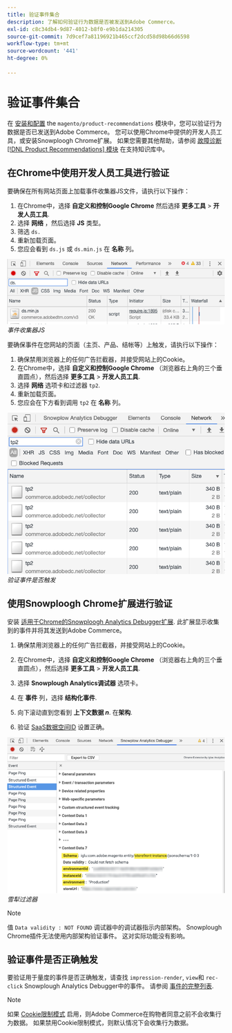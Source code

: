 ```yaml
---
title: 验证事件集合
description: 了解如何验证行为数据是否被发送到Adobe Commerce。
exl-id: c8c34db4-9d87-4012-b8f0-e9b1da214305
source-git-commit: 7d9cef7a81196921b465ccf2dcd58d98b66d6598
workflow-type: tm+mt
source-wordcount: '441'
ht-degree: 0%

---
```


# 验证事件集合

在 [安装和配置](install-configure.md) the `magento/product-recommendations` 模块中，您可以验证行为数据是否已发送到Adobe Commerce。 您可以使用Chrome中提供的开发人员工具，或安装Snowploogh Chrome扩展。 如果您需要其他帮助，请参阅 [故障诊断 [!DNL Product Recommendations] 模块](https://support.magento.com/hc/en-us/articles/360042224851) 在支持知识库中。

## 在Chrome中使用开发人员工具进行验证

要确保在所有网站页面上加载事件收集器JS文件，请执行以下操作：

1. 在Chrome中，选择 **自定义和控制Google Chrome** 然后选择 **更多工具** > **开发人员工具**.
1. 选择 **网络** ，然后选择 **JS** 类型。
1. 筛选 `ds.`
1. 重新加载页面。
1. 您应会看到 `ds.js` 或 `ds.min.js` 在 **名称** 列。

![事件收集器JS](assets/filter-ds.png)
_事件收集器JS_

要确保事件在您网站的页面（主页、产品、结帐等）上触发，请执行以下操作：

1. 确保禁用浏览器上的任何广告拦截器，并接受网站上的Cookie。
1. 在Chrome中，选择 **自定义和控制Google Chrome** （浏览器右上角的三个垂直圆点），然后选择 **更多工具** > **开发人员工具**.
1. 选择 **网络** 选项卡和过滤器 `tp2`.
1. 重新加载页面。
1. 您应会在下方看到调用 `tp2` 在 **名称** 列。

![触发事件](assets/filter-tp2.png)
_验证事件是否触发_

## 使用Snowploogh Chrome扩展进行验证

安装 [适用于Chrome的Snowploogh Analytics Debugger扩展](https://chrome.google.com/webstore/detail/snowplow-analytics-debugg/jbnlcgeengmijcghameodeaenefieedm). 此扩展显示收集到的事件并将其发送到Adobe Commerce。

1. 确保禁用浏览器上的任何广告拦截器，并接受网站上的Cookie。

1. 在Chrome中，选择 **自定义和控制Google Chrome** （浏览器右上角的三个垂直圆点），然后选择 **更多工具** > **开发人员工具**.

1. 选择 **Snowplough Analytics调试器** 选项卡。

1. 在 **事件** 列，选择 **结构化事件**.

1. 向下滚动直到您看到 **上下文数据 _n_**. 在&#x200B;**架构**.

1. 验证 [SaaS数据空间ID](https://docs.magento.com/user-guide/configuration/services/saas.html) 设置正确。

![雪犁过滤器](assets/snowplow-filter.png)
_雪犁过滤器_

>[!NOTE]
>
> 值 `Data validity : NOT FOUND` 调试器中的调试器指示内部架构。 Snowplough Chrome插件无法使用内部架构验证事件。 这对实际功能没有影响。

## 验证事件是否正确触发

要验证用于量度的事件是否正确触发，请查找 `impression-render`, `view`和 `rec-click` Snowplough Analytics Debugger中的事件。 请参阅 [事件的完整列表](https://devdocs.magento.com/recommendations/events.html).

>[!NOTE]
>
> 如果 [Cookie限制模式](https://docs.magento.com/user-guide/stores/compliance-cookie-restriction-mode.html) 启用，则Adobe Commerce在购物者同意之前不会收集行为数据。 如果禁用Cookie限制模式，则默认情况下会收集行为数据。
